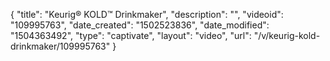 {
    "title": "Keurig&reg; KOLD&trade; Drinkmaker",
    "description": "",
    "videoid": "109995763",
    "date_created": "1502523836",
    "date_modified": "1504363492",
    "type": "captivate",
    "layout": "video",
    "url": "\/v\/keurig-kold-drinkmaker\/109995763"
}